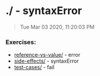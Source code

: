 # ./ - syntaxError

> Tue Mar 03 2020, 11:20:03 PM

### Exercises:

* [reference-vs-value/](./reference-vs-value/README.md) - error
* [side-effects/](./side-effects/README.md) - syntaxError
* [test-cases/](./test-cases/README.md) - fail

